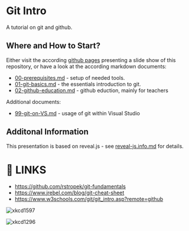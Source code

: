# Git Intro

A tutorial on git and github.

## Where and How to Start?

Either visit the according [github pages](https://litec-hasp.github.io/git-intro/) presenting a slide show of this repository, or have a look at the according markdown documents:

- [00-prerequisites.md](./00-prerequisites.md) - setup of needed tools.
- [01-git-basics.md](./01-git-basics.md) - the essentials introduction to git.
- [02-github-education.md](./02-github-education.md) - github eduction, mainly for teachers

Additional documents: 

- [99-git-on-VS.md](./99-git-on-VS.md) - usage of git within Visual Studio

## Additonal Information

This presentation is based on reveal.js - see [reveal-js.info.md](./reveal-js-info.md) for details.

# :link: LINKS

- https://github.com/rstropek/git-fundamentals
- https://www.jrebel.com/blog/git-cheat-sheet
- https://www.w3schools.com/git/git_intro.asp?remote=github

![xkcd1597](https://imgs.xkcd.com/comics/git.png)

![xkcd1296](https://imgs.xkcd.com/comics/git_commit.png)
